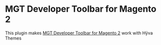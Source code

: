 MGT Developer Toolbar for Magento 2
============================

This plugin makes [MGT Developer Toolbar for Magento 2](https://github.com/mgtcommerce/Mgt_Developertoolbar) work with Hÿva Themes
